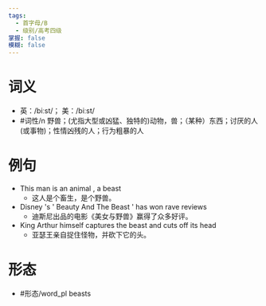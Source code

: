 ```yaml
---
tags:
  - 首字母/B
  - 级别/高考四级
掌握: false
模糊: false
---
```

# 词义
- 英：/biːst/； 美：/biːst/
- #词性/n  野兽；(尤指大型或凶猛、独特的)动物，兽；（某种）东西；讨厌的人(或事物)；性情凶残的人；行为粗暴的人
# 例句
- This man is an animal , a beast
	- 这人是个畜生，是个野兽。
- Disney 's ' Beauty And The Beast ' has won rave reviews
	- 迪斯尼出品的电影《美女与野兽》赢得了众多好评。
- King Arthur himself captures the beast and cuts off its head
	- 亚瑟王亲自捉住怪物，并砍下它的头。
# 形态
- #形态/word_pl beasts
